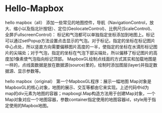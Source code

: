 # Hello-Mapbox

hello mapbox（all）
添加一些常见的地图控件，导航（NavigationControl，放大、缩小以及指北针按钮）、定位(GeolocateControl)、比例尺(ScaleControl)、全屏(FullscreenControl)：
标记和气泡都可以单独指定坐标添加到地图上。标记可以通过setPopup方法设置点击显示的气泡。对于标记，指定的坐标在标记图片中心点处，所以竖直方向需要偏移图片高度的一半，使指定的坐标在水滴形标记图片的尖端处；对于气泡，指定的坐标在气泡下部尖端处，所以偏移了标记图片的高度加1像素使气泡指向标记顶部。
  MapboxGL绘制点线面的方式其实和加载地图是一样的，点线面数据是放在数据源(source)里的，绘制时添加图层(layer)并指定数据源、显示参数等。
  
hello mapbox（original）
第一个MapboxGL程序：展示一幅地图
Map对象是MapboxGL的核心对象，地图的展示、交互等都由它来实现。上述代码中id为map的div元素为地图的容器；mapboxgl.Map构造方法用于创建Map对象，一个Map对象对应一个地图容器，参数container指定使用的地图容器id，style用于指定使用的Mapbox地图。
